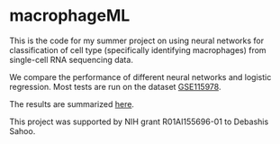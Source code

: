 # macrophageML

This is the code for my summer project on using neural networks for classification of cell type (specifically identifying macrophages) from single-cell RNA sequencing data. 

We compare the performance of different neural networks and logistic regression. Most tests are run on the dataset <a href='https://www.ncbi.nlm.nih.gov/geo/query/acc.cgi?acc=GSE115978'>GSE115978</a>. 

The results are summarized <a href='https://salt-sunspot-21e.notion.site/Results-Updated-ff5c62a04c684eeabb05bea9b8eef459?pvs=4'>here</a>. 

This project was supported by NIH grant R01AI155696-01 to Debashis Sahoo.
